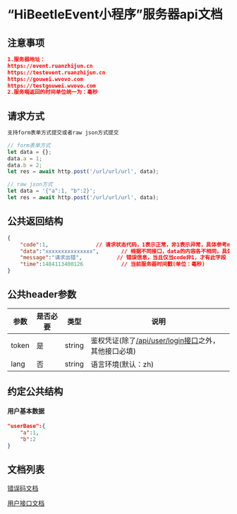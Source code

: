 # “HiBeetleEvent小程序”服务器api文档

## 注意事项
```json
1.服务器地址：
https://event.ruanzhijun.cn
https://testevent.ruanzhijun.cn
https://gouwei.wvovo.com
https://testgouwei.wvovo.com
2.服务端返回的时间单位统一为：毫秒
```

## 请求方式
```javascript
支持form表单方式提交或者raw json方式提交

// form表单方式
let data = {};
data.a = 1;
data.b = 2;
let res = await http.post('/url/url/url', data);

// raw json方式
let data = '{"a":1, "b":2}';
let res = await http.post('/url/url/url', data);
```

## 公共返回结构
```json
{	
	"code":1,				// 请求状态代码，1表示正常，非1表示异常，具体参考message
	"data":"xxxxxxxxxxxxxxx",		// 根据不同接口，data的内容各不相同，具体参考各接口的文档
	"message":"请求出错",			// 错误信息，当且仅当code非1，才有此字段
	"time":1484113400126			// 当前服务器时间戳(单位：毫秒)
}
```

## 公共header参数
参数			|是否必要		|类型			|说明
--				|--				|--				|--
token			|是				|string			|鉴权凭证(除了[/api/user/login接口](https://github.com/share-group/event/blob/master/%E6%8E%A5%E5%8F%A3%E6%96%87%E6%A1%A3/Y-%E7%94%A8%E6%88%B7%E6%A8%A1%E5%9D%97.MD#登录接口--post---apiuserlogin-免鉴权)之外，其他接口必填)
lang			|否				|string			|语言环境(默认：zh)

## 约定公共结构

#### 用户基本数据
```json
"userBase":{
    "a":1,
    "b":2
}
```

## 文档列表
[错误码文档](https://github.com/share-group/event/blob/master/%E6%8E%A5%E5%8F%A3%E6%96%87%E6%A1%A3/2-%E9%94%99%E8%AF%AF%E7%A0%81%E6%96%87%E6%A1%A3.MD)

[用户接口文档](https://github.com/share-group/event/blob/master/%E6%8E%A5%E5%8F%A3%E6%96%87%E6%A1%A3/Y-%E7%94%A8%E6%88%B7%E6%A8%A1%E5%9D%97.MD)

